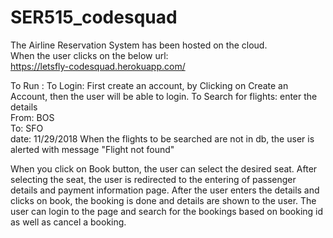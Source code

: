 # SER515_codesquad

The Airline Reservation System has been hosted on the cloud.  
When the user clicks on the below url:  
    https://letsfly-codesquad.herokuapp.com/
  
  
 To Run :
  To Login: First create an account, by Clicking on Create an Account, then the user will be able to login.
  To Search for flights: enter the details  
                 From: BOS  
                 To: SFO   
                 date: 11/29/2018
  When the flights to be searched are not in db, the user is alerted with message "Flight not found"
  
When you click on Book button, the user can select the desired seat.
After selecting the seat, the user is redirected to the entering of passenger details and payment information page. After the user enters  the details and clicks on book, the booking is done and details are shown to the user. The user can login to the page and search for the bookings based on booking id as well as cancel a booking. 
 

  
